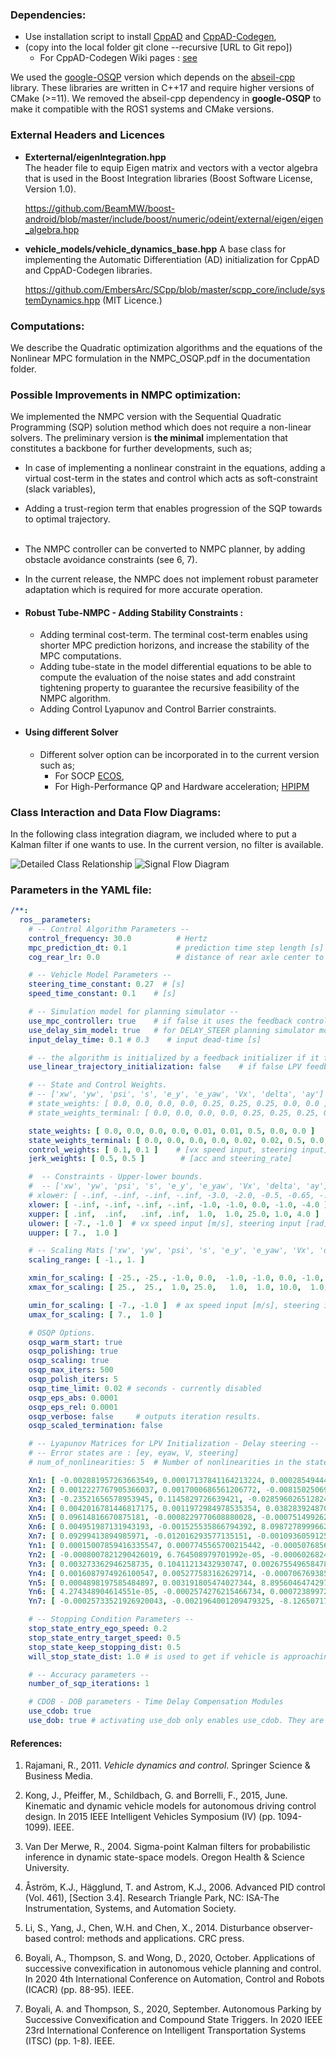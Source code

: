 ### **Dependencies:**

- Use installation script to install [CppAD](https://github.com/coin-or/CppAD)
  and [CppAD-Codegen](https://github.com/joaoleal/CppADCodeGen),
- (copy into the local folder git clone --recursive [URL to Git repo])
    - For CppAD-Codegen Wiki pages : [see](https://github.com/joaoleal/CppADCodeGen/wiki/LibGeneration)

We used the [google-OSQP](https://github.com/google/osqp-cpp) version which depends on
the [abseil-cpp](https://github.com/abseil/abseil-cpp) library. These libraries are written in C++17 and require higher
versions of CMake (>=11). We removed the abseil-cpp dependency in **google-OSQP** to make it compatible with the ROS1
systems and CMake versions.

### **External Headers and Licences**

- **Exterternal/eigenIntegration.hpp**  
  The header file to equip Eigen matrix and vectors with a vector algebra that is used in the Boost Integration
  libraries (Boost Software License, Version 1.0).

  https://github.com/BeamMW/boost-android/blob/master/include/boost/numeric/odeint/external/eigen/eigen_algebra.hpp

- **vehicle_models/vehicle_dynamics_base.hpp**
  A base class for implementing the Automatic Differentiation (AD) initialization for CppAD and CppAD-Codegen libraries.

  https://github.com/EmbersArc/SCpp/blob/master/scpp_core/include/systemDynamics.hpp (MIT Licence.)

### **Computations:**

We describe the Quadratic optimization algorithms and the equations of the Nonlinear MPC formulation in the
NMPC_OSQP.pdf in the documentation folder.

### **Possible Improvements in NMPC optimization:**

We implemented the NMPC version with the Sequential Quadratic Programming (SQP) solution method which does not require a
non-linear solvers. The preliminary version is **the minimal** implementation that constitutes a backbone for further
developments, such as;

- In case of implementing a nonlinear constraint in the equations, adding a virtual cost-term in the states and control
  which acts as soft-constraint (slack variables),
- Adding a trust-region term that enables progression of the SQP towards to optimal trajectory.
  <br></br>
- The NMPC controller can be converted to NMPC planner, by adding obstacle avoidance constraints (see 6, 7).
- In the current release, the NMPC does not implement robust parameter adaptation which is required for more
  accurate operation.

- #### **Robust Tube-NMPC - Adding Stability Constraints :**

    - Adding terminal cost-term. The terminal cost-term enables using shorter MPC prediction horizons, and increase the
      stability of the MPC computations.
    - Adding tube-state in the model differential equations to be able to compute the evaluation of the noise states and
      add constraint tightening property to guarantee the recursive feasibility of the NMPC algorithm.
    - Adding Control Lyapunov and Control Barrier constraints.
- #### **Using different Solver**
    - Different solver option can be incorporated in to the current version such as;
        - For SOCP [ECOS](https://github.com/embotech/ecos),
        - For High-Performance QP and Hardware acceleration; [HPIPM](https://github.com/giaf/hpipm)

### Class Interaction and Data Flow Diagrams:

In the following class integration diagram, we included where to put a Kalman filter if one wants to use. In the
current version, no filter is available.

![Detailed Class Relationship](documentation/nmpc_flow_diagram-Page-1.svg)
![Signal Flow Diagram](documentation/nmpc_flow_diagram-Page-2.svg)

### Parameters in the YAML file:

```yaml
/**:
  ros__parameters:
    # -- Control Algorithm Parameters --
    control_frequency: 30.0          # Hertz
    mpc_prediction_dt: 0.1           # prediction time step length [s]
    cog_rear_lr: 0.0                 # distance of rear axle center to COG [m] -keep it zero

    # -- Vehicle Model Parameters --
    steering_time_constant: 0.27  # [s]
    speed_time_constant: 0.1    # [s]

    # -- Simulation model for planning simulator --
    use_mpc_controller: true    # if false it uses the feedback controllers.
    use_delay_sim_model: true   # for DELAY_STEER planning simulator model. For debugging only.
    input_delay_time: 0.1 # 0.3    # input dead-time [s]

    # -- the algorithm is initialized by a feedback initializer if it fails linear initialization  --
    use_linear_trajectory_initialization: false    # if false LPV feedback initialization is used.

    # -- State and Control Weights.
    # -- ['xw', 'yw', 'psi', 's', 'e_y', 'e_yaw', 'Vx', 'delta', 'ay'] --
    # state_weights: [ 0.0, 0.0, 0.0, 0.0, 0.25, 0.25, 0.25, 0.0, 0.0 ]
    # state_weights_terminal: [ 0.0, 0.0, 0.0, 0.0, 0.25, 0.25, 0.25, 0.0, 0.0 ]

    state_weights: [ 0.0, 0.0, 0.0, 0.0, 0.01, 0.01, 0.5, 0.0, 0.0 ]
    state_weights_terminal: [ 0.0, 0.0, 0.0, 0.0, 0.02, 0.02, 0.5, 0.0, 0.0 ]
    control_weights: [ 0.1, 0.1 ]    # [vx speed input, steering input]
    jerk_weights: [ 0.5, 0.5 ]        # [acc and steering_rate]

    #  -- Constraints - Upper-lower bounds.
    #  -- ['xw', 'yw', 'psi', 's', 'e_y', 'e_yaw', 'Vx', 'delta', 'ay'] --
    # xlower: [ -.inf, -.inf, -.inf, -.inf, -3.0, -2.0, -0.5, -0.65, -.inf ]
    xlower: [ -.inf, -.inf, -.inf, -.inf, -1.0, -1.0, 0.0, -1.0, -4.0 ]
    xupper: [ .inf,  .inf,   .inf, .inf,  1.0,  1.0, 25.0, 1.0, 4.0 ]
    ulower: [ -7., -1.0 ]  # vx speed input [m/s], steering input [rad]
    uupper: [ 7.,  1.0 ]

    # -- Scaling Mats ['xw', 'yw', 'psi', 's', 'e_y', 'e_yaw', 'Vx', 'delta', 'ay'] --
    scaling_range: [ -1., 1. ]

    xmin_for_scaling: [ -25., -25., -1.0, 0.0,  -1.0, -1.0, 0.0, -1.0, -5.0 ]
    xmax_for_scaling: [ 25.,  25.,  1.0, 25.0,   1.0,  1.0, 10.0,  1.0, 5.0 ]

    umin_for_scaling: [ -7., -1.0 ]  # ax speed input [m/s], steering input [rad]
    umax_for_scaling: [ 7.,  1.0 ]

    # OSQP Options.
    osqp_warm_start: true
    osqp_polishing: true
    osqp_scaling: true
    osqp_max_iters: 500
    osqp_polish_iters: 5
    osqp_time_limit: 0.02 # seconds - currently disabled
    osqp_eps_abs: 0.0001
    osqp_eps_rel: 0.0001
    osqp_verbose: false     # outputs iteration results.
    osqp_scaled_termination: false

    # -- Lyapunov Matrices for LPV Initialization - Delay steering --
    # -- Error states are : [ey, eyaw, V, steering]
    # num_of_nonlinearities: 5  # Number of nonlinearities in the state transition matrix.

    Xn1: [ -0.002881957263663549, 0.00017137841164213224, 0.00028549444637783635, -0.00022402115808833678, 0.00017137841164213224, -0.0010656872478085394, -1.3139463990106252e-05, 0.00034461433176545997, 0.00028549444637783635, -1.3139463990106252e-05, -0.0011354754032128144, 0.00010913410602749706, -0.00022402115808833678, 0.00034461433176545997, 0.00010913410602749706, -0.002908990202297167 ]
    Xn2: [ 0.0012227767905366037, 0.0017000686561206772, -0.008150250690976057, 0.0016272391902193214, 0.0017000686561206772, 0.004235450001992753, -3.875100972270309e-05, 0.0033365756921892543, -0.008150250690976057, -3.875100972270309e-05, 0.00043574600020523946, 0.0030462129731141656, 0.0016272391902193214, 0.0033365756921892543, 0.0030462129731141656, -0.0070471103500836215 ]
    Xn3: [ -0.23521656578953945, 0.1145829726639421, -0.028596026512824852, -0.09165231510864051, 0.1145829726639421, -0.0744875261763629, 0.029743570009824496, 0.04639661602108249, -0.028596026512824852, 0.029743570009824496, -0.11702029765703317, -0.016417654171163257, -0.09165231510864051, 0.04639661602108249, -0.016417654171163257, -0.022788407508016507 ]
    Xn4: [ 0.0042016781446817175, 0.0011972984978535354, 0.03828392487079921, -0.00593208364075329, 0.0011972984978535354, -0.008180537140211849, -0.012947437083115304, 0.004903213627509366, 0.03828392487079921, -0.012947437083115304, 0.007884791756319991, 0.005870018549713259, -0.00593208364075329, 0.004903213627509366, 0.005870018549713259, -0.003717001943327661 ]
    Xn5: [ 0.09614816670875181, -0.0008229770608880028, -0.0007514992624058041, -0.0075358428564748225, -0.0008229770608880028, 0.028697416540086416, 0.0009687288329949978, -0.0025066612095067642, -0.0007514992624058041, 0.0009687288329949978, 0.05164321967208293, 0.0001693681322013349, -0.0075358428564748225, -0.0025066612095067642, 0.0001693681322013349, -0.009219823173763582 ]
    Xn6: [ 0.004951987131943193, -0.001525535866794392, 8.098727899966253e-05, 0.0015358720356669618, -0.001525535866794392, 0.002740278282602621, 0.0005882029097007435, -0.002878532651739493, 8.098727899966253e-05, 0.0005882029097007435, 0.001446461599758728, -0.00031993597201080787, 0.0015358720356669618, -0.002878532651739493, -0.00031993597201080787, 0.0028712342933736906 ]
    Xn7: [ 0.09299413894985971, -0.012016293577135151, -0.0010936059125733187, -0.010275178107852381, -0.012016293577135151, 0.059400372040541057, -0.007535154764091115, -0.04588528845225936, -0.0010936059125733187, -0.007535154764091115, 0.08152379092444136, 0.002988986399637211, -0.010275178107852381, -0.04588528845225936, 0.002988986399637211, 0.13358690760587272 ]
    Yn1: [ 0.00015007859416335547, 0.0007745565700215442, -0.0005076856691736928, -0.001006171398413579, -0.0002976450568071845, 0.000814856706487601, 0.00039609818984249676, -0.001505511846731706 ]
    Yn2: [ -0.0008007821290426019, 6.764508979701992e-05, -0.0006026824619743105, -9.777483399628718e-05, -0.0002748250060916235, 6.545918803876224e-05, 0.00033883613784994757, -0.0017805600657868357 ]
    Yn3: [ 0.003273362946258735, 0.10411213432930747, 0.00267554965847843, -0.0871770464394575, 0.03211680343953679, 0.0005604752259827668, -0.00277452886278467, 0.062492110499714384 ]
    Yn4: [ 0.0016087974926100547, 0.005277583162629714, -0.0007067693855239321, -0.0016742675423598514, -0.0012695273021336093, 0.0037597912293700292, 0.0008258858281566126, -0.0032617041417016077 ]
    Yn5: [ 0.0004898197585484897, 0.003191805474027344, 8.89560464742978e-05, -0.00358799120788372, 0.0018628025879382625, -0.0009554341794765259, 0.0008362174631573197, -0.0018306710656433838 ]
    Yn6: [ 4.274348904614551e-05, -0.0002574276215466734, 0.0007238997261055938, 0.00305154278944589, 0.0011018169456082421, -0.0010995366145577557, -0.0004908096760417207, 0.0015510977536079685 ]
    Yn7: [ -0.00025733521926920043, -0.0021964001209479325, -8.126507178759434e-05, -0.008093549752328805, -0.015717775963496754, 0.0010085617406271638, -0.0005676706308853692, -0.058435131173054974 ]

    # -- Stopping Condition Parameters --
    stop_state_entry_ego_speed: 0.2
    stop_state_entry_target_speed: 0.5
    stop_state_keep_stopping_dist: 0.5
    will_stop_state_dist: 1.0 # is used to get if vehicle is approaching to stopping point

    # -- Accuracy parameters --
    number_of_sqp_iterations: 1

    # CDOB - DOB parameters - Time Delay Compensation Modules
    use_cdob: true
    use_dob: true # activating use_dob only enables use_cdob. They are both used.

```

#### References:

1. Rajamani, R., 2011. _Vehicle dynamics and control_. Springer Science & Business Media.

2. Kong, J., Pfeiffer, M., Schildbach, G. and Borrelli, F., 2015, June. Kinematic and dynamic vehicle models for
   autonomous driving control design. In 2015 IEEE Intelligent Vehicles Symposium (IV) (pp. 1094-1099). IEEE.

3. Van Der Merwe, R., 2004. Sigma-point Kalman filters for probabilistic inference in dynamic state-space models. Oregon
   Health & Science University.

4. Åström, K.J., Hägglund, T. and Astrom, K.J., 2006. Advanced PID control (Vol. 461), [Section 3.4]. Research Triangle
   Park, NC: ISA-The Instrumentation, Systems, and Automation Society.

5. Li, S., Yang, J., Chen, W.H. and Chen, X., 2014. Disturbance observer-based control: methods and applications. CRC
   press.
6. Boyali, A., Thompson, S. and Wong, D., 2020, October. Applications of successive convexification in autonomous
   vehicle planning and control. In 2020 4th International Conference on Automation, Control and Robots (ICACR) (pp.
   88-95). IEEE.
7. Boyali, A. and Thompson, S., 2020, September. Autonomous Parking by Successive Convexification and Compound State
   Triggers. In 2020 IEEE 23rd International Conference on Intelligent Transportation Systems (ITSC) (pp. 1-8). IEEE.
